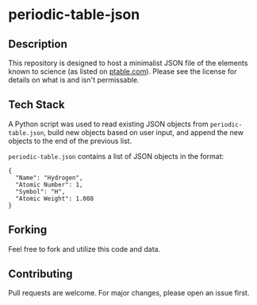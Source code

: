 # periodic-table-json

## Description

This repository is designed to host a minimalist JSON file of the elements known to science (as listed on [ptable.com](https://ptable.com/#?lang=en)). Please see the license for details on what is and isn't permissable.

## Tech Stack

A Python script was used to read existing JSON objects from `periodic-table.json`, build new objects based on user input, and append the new objects to the end of the previous list.

`periodic-table.json` contains a list of JSON objects in the format:

```
{
  "Name": "Hydrogen",
  "Atomic Number": 1,
  "Symbol": "H",
  "Atomic Weight": 1.008
}
```

## Forking

Feel free to fork and utilize this code and data.

## Contributing

Pull requests are welcome. For major changes, please open an issue first.
